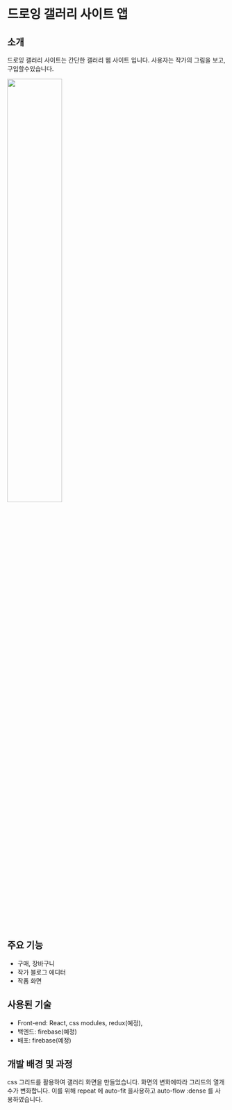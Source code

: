# 드로잉 갤러리 사이트 앱

## 소개

드로잉 갤러리 사이트는 간단한 갤러리 웹 사이트 입니다. 사용자는 작가의 그림을 보고, 구입할수있습니다.

<img src="./screenShot/homePage.gif"  width="50%" height="50%" >

## 주요 기능

- 구매, 장바구니
- 작가 블로그 에디터
- 작품 화면

## 사용된 기술

- Front-end: React, css modules, redux(예정),
- 백엔드: firebase(예정)
- 배포: firebase(예정)

## 개발 배경 및 과정

css 그리드를 활용하여 갤러리 화면을 만들었습니다. 화면의 변화에따라 그리드의 열개수가 변화합니다. 이를 위해 repeat 에 auto-fit 을사용하고 auto-flow :dense 를 사용하였습니다.
